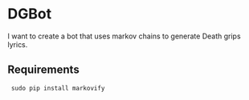 # DGBot
I want to create a bot that uses markov chains to generate Death grips lyrics.

## Requirements

<code> sudo pip install markovify </code>
